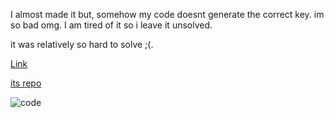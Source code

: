 I almost made it but, somehow my code doesnt generate the correct key. im so bad omg.
I am tired of it so i leave it unsolved.

it was relatively so hard to solve ;(.

[Link](https://crackmes.one/crackme/617965c733c5d4329c345330)

[its repo](https://github.com/Kek5chen/Secrety)

![code](https://user-images.githubusercontent.com/33578715/168873906-859f6078-b7ed-474b-be51-0d834ffa7637.png)

